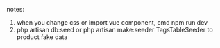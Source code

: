 notes:

  1. when you change css or import vue component, cmd npm run dev  
  2. php artisan db:seed or php artisan make:seeder TagsTableSeeder to product fake data
